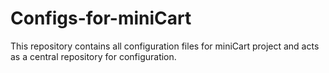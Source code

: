 # Configs-for-miniCart
This repository contains all configuration files for miniCart project and acts as a central repository for configuration.
